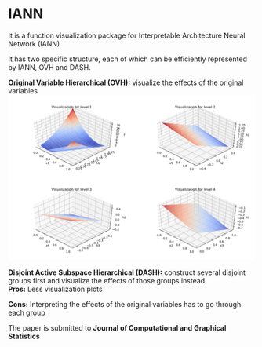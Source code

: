 # IANN
It is a function visualization package for Interpretable Architecture Neural Network (IANN) 

It has two specific structure, each of which can be efficiently represented by IANN, OVH and DASH.   

**Original Variable Hierarchical (OVH):** visualize the effects of the original variables    
![image](./paper_fig/OVH_eg.png)  


**Disjoint Active Subspace Hierarchical (DASH):** construct several disjoint groups first and visualize the effects of those groups instead.  
**Pros:** Less visualization plots

**Cons:** Interpreting the effects of the original variables has to go through each group  

The paper is submitted to **Journal of Computational and Graphical Statistics**

